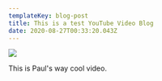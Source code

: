 ```yaml
---
templateKey: blog-post
title: This is a test YouTube Video Blog
date: 2020-08-27T00:33:20.043Z
---
```

[![](http://img.youtube.com/vi/bJmVUZNRDqc/hqdefault.jpg)](https://youtu.be/bJmVUZNRDqc)

This is Paul's way cool video.